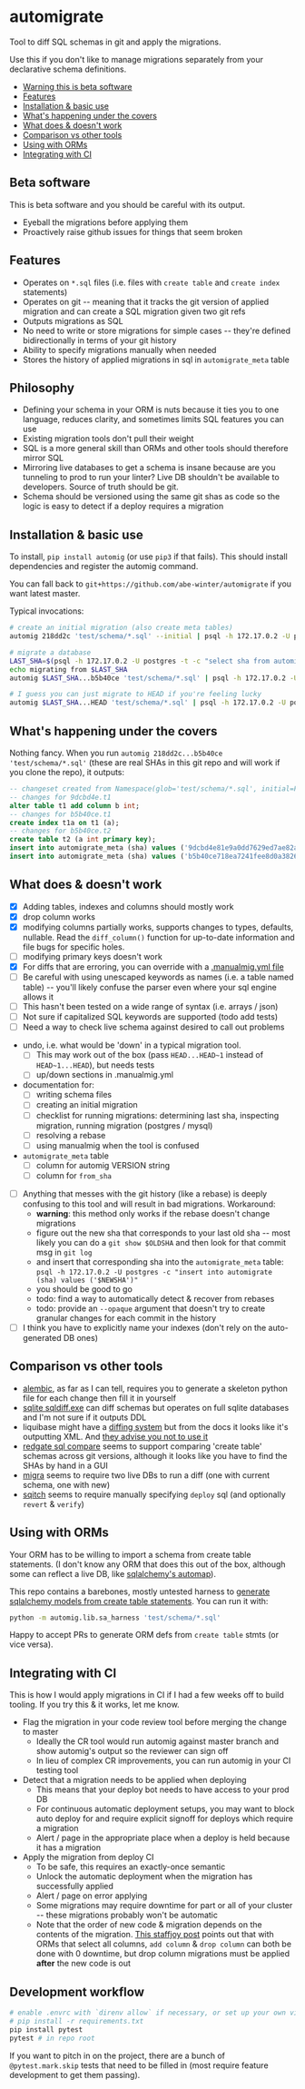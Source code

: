 # automigrate

Tool to diff SQL schemas in git and apply the migrations.

Use this if you don't like to manage migrations separately from your declarative schema definitions.

* [Warning this is beta software](#beta-software)
* [Features](#features)
* [Installation & basic use](#installation--basic-use)
* [What's happening under the covers](#whats-happening-under-the-covers)
* [What does & doesn't work](#what-does--doesnt-work)
* [Comparison vs other tools](#comparison-vs-other-tools)
* [Using with ORMs](#using-with-orms)
* [Integrating with CI](#integrating-with-ci)

## Beta software

This is beta software and you should be careful with its output.

* Eyeball the migrations before applying them
* Proactively raise github issues for things that seem broken

## Features

* Operates on `*.sql` files (i.e. files with `create table` and `create index` statements)
* Operates on git -- meaning that it tracks the git version of applied migration and can create a SQL migration given two git refs
* Outputs migrations as SQL
* No need to write or store migrations for simple cases -- they're defined bidirectionally in terms of your git history
* Ability to specify migrations manually when needed
* Stores the history of applied migrations in sql in `automigrate_meta` table

## Philosophy

* Defining your schema in your ORM is nuts because it ties you to one language, reduces clarity, and sometimes limits SQL features you can use
* Existing migration tools don't pull their weight
* SQL is a more general skill than ORMs and other tools should therefore mirror SQL
* Mirroring live databases to get a schema is insane because are you tunneling to prod to run your linter? Live DB shouldn't be available to developers. Source of truth should be git.
* Schema should be versioned using the same git shas as code so the logic is easy to detect if a deploy requires a migration

## Installation & basic use

To install, `pip install automig` (or use `pip3` if that fails). This should install dependencies and register the automig command.

You can fall back to `git+https://github.com/abe-winter/automigrate` if you want latest master.

Typical invocations:

```bash
# create an initial migration (also create meta tables)
automig 218dd2c 'test/schema/*.sql' --initial | psql -h 172.17.0.2 -U postgres --single-transaction

# migrate a database
LAST_SHA=$(psql -h 172.17.0.2 -U postgres -t -c "select sha from automigrate_meta order by id desc limit 1")
echo migrating from $LAST_SHA
automig $LAST_SHA...b5b40ce 'test/schema/*.sql' | psql -h 172.17.0.2 -U postgres --single-transaction

# I guess you can just migrate to HEAD if you're feeling lucky
automig $LAST_SHA...HEAD 'test/schema/*.sql' | psql -h 172.17.0.2 -U postgres --single-transaction
```

## What's happening under the covers

Nothing fancy. When you run `automig 218dd2c...b5b40ce 'test/schema/*.sql'` (these are real SHAs in this git repo and will work if you clone the repo), it outputs:

```sql
-- changeset created from Namespace(glob='test/schema/*.sql', initial=False, ref='218dd2c...b5b40ce') at 2019-09-14 22:15:55.421146
-- changes for 9dcbd4e.t1
alter table t1 add column b int;
-- changes for b5b40ce.t1
create index t1a on t1 (a);
-- changes for b5b40ce.t2
create table t2 (a int primary key);
insert into automigrate_meta (sha) values ('9dcbd4e81e9a0dd7629ed7ae82a86891a88f76f3');
insert into automigrate_meta (sha) values ('b5b40ce718ea7241fee8d0a3826f244d21bf413c');
```

## What does & doesn't work

* [x] Adding tables, indexes and columns should mostly work
* [x] drop column works
* [x] modifying columns partially works, supports changes to types, defaults, nullable. Read the `diff_column()` function for up-to-date information and file bugs for specific holes.
* [ ] modifying primary keys doesn't work
* [x] For diffs that are erroring, you can override with a [.manualmig.yml file](./.manualmig.yml)
* [ ] Be careful with using unescaped keywords as names (i.e. a table named table) -- you'll likely confuse the parser even where your sql engine allows it
* [ ] This hasn't been tested on a wide range of syntax (i.e. arrays / json)
* [ ] Not sure if capitalized SQL keywords are supported (todo add tests)
* [ ] Need a way to check live schema against desired to call out problems
* undo, i.e. what would be 'down' in a typical migration tool.
	- [ ] This may work out of the box (pass `HEAD...HEAD~1` instead of `HEAD~1...HEAD`), but needs tests
	- [ ] up/down sections in .manualmig.yml
* documentation for:
	- [ ] writing schema files
	- [ ] creating an initial migration
	- [ ] checklist for running migrations: determining last sha, inspecting migration, running migration (postgres / mysql)
	- [ ] resolving a rebase
	- [ ] using manualmig when the tool is confused
* `automigrate_meta` table
	* [ ] column for automig VERSION string
	* [ ] column for `from_sha`
* [ ] Anything that messes with the git history (like a rebase) is deeply confusing to this tool and will result in bad migrations. Workaround:
    - **warning**: this method only works if the rebase doesn't change migrations
    - figure out the new sha that corresponds to your last old sha -- most likely you can do a `git show $OLDSHA` and then look for that commit msg in `git log`
    - and insert that corresponding sha into the `automigrate_meta` table: `psql -h 172.17.0.2 -U postgres -c "insert into automigrate (sha) values ('$NEWSHA')"`
    - you should be good to go
    - todo: find a way to automatically detect & recover from rebases
    - todo: provide an `--opaque` argument that doesn't try to create granular changes for each commit in the history
* [ ] I think you have to explicitly name your indexes (don't rely on the auto-generated DB ones)

## Comparison vs other tools

* [alembic](https://alembic.sqlalchemy.org/en/latest/tutorial.html), as far as I can tell, requires you to generate a skeleton python file for each change then fill it in yourself
* [sqlite sqldiff.exe](https://www.sqlite.org/sqldiff.html) can diff schemas but operates on full sqlite databases and I'm not sure if it outputs DDL
* liquibase might have a [diffing system](https://www.liquibase.org/documentation/diff.html) but from the docs it looks like it's outputting XML. And [they advise you not to use it](http://www.liquibase.org/2007/06/the-problem-with-database-diffs.html)
* [redgate sql compare](https://documentation.red-gate.com/sc/sql-server-management-studio-add-in/getting-started-with-the-add-in) seems to support comparing 'create table' schemas across git versions, although it looks like you have to find the SHAs by hand in a GUI
* [migra](https://github.com/djrobstep/migra) seems to require two live DBs to run a diff (one with current schema, one with new)
* [sqitch](https://sqitch.org) seems to require manually specifying `deploy` sql (and optionally `revert` & `verify`)

## Using with ORMs

Your ORM has to be willing to import a schema from create table statements. (I don't know any ORM that does this out of the box, although some can reflect a live DB, like [sqlalchemy's automap](https://docs.sqlalchemy.org/en/latest/orm/extensions/automap.html)).

This repo contains a barebones, mostly untested harness to [generate sqlalchemy models from create table statements](./automig/lib/sa_harness.py). You can run it with:

```bash
python -m automig.lib.sa_harness 'test/schema/*.sql'
```

Happy to accept PRs to generate ORM defs from `create table` stmts (or vice versa).

## Integrating with CI

This is how I would apply migrations in CI if I had a few weeks off to build tooling. If you try this & it works, let me know.

* Flag the migration in your code review tool before merging the change to master
  - Ideally the CR tool would run automig against master branch and show automig's output so the reviewer can sign off
  - In lieu of complex CR improvements, you can run automig in your CI testing tool
* Detect that a migration needs to be applied when deploying
  - This means that your deploy bot needs to have access to your prod DB
  - For continuous automatic deployment setups, you may want to block auto deploy for and require explicit signoff for deploys which require a migration
  - Alert / page in the appropriate place when a deploy is held because it has a migration
* Apply the migration from deploy CI
  - To be safe, this requires an exactly-once semantic
  - Unlock the automatic deployment when the migration has successfully applied
  - Alert / page on error applying
  - Some migrations may require downtime for part or all of your cluster -- these migrations probably won't be automatic
  - Note that the order of new code & migration depends on the contents of the migration. [This staffjoy post](https://blog.staffjoy.com/dont-migrate-databases-automatically-5039ab061365?gi=3451f6178158#5822) points out that with ORMs that select all columns, `add column` & `drop column` can both be done with 0 downtime, but drop column migrations must be applied **after** the new code is out

## Development workflow

```bash
# enable .envrc with `direnv allow` if necessary, or set up your own virtualenv
# pip install -r requirements.txt
pip install pytest
pytest # in repo root
```

If you want to pitch in on the project, there are a bunch of `@pytest.mark.skip` tests that need to be filled in (most require feature development to get them passing).

